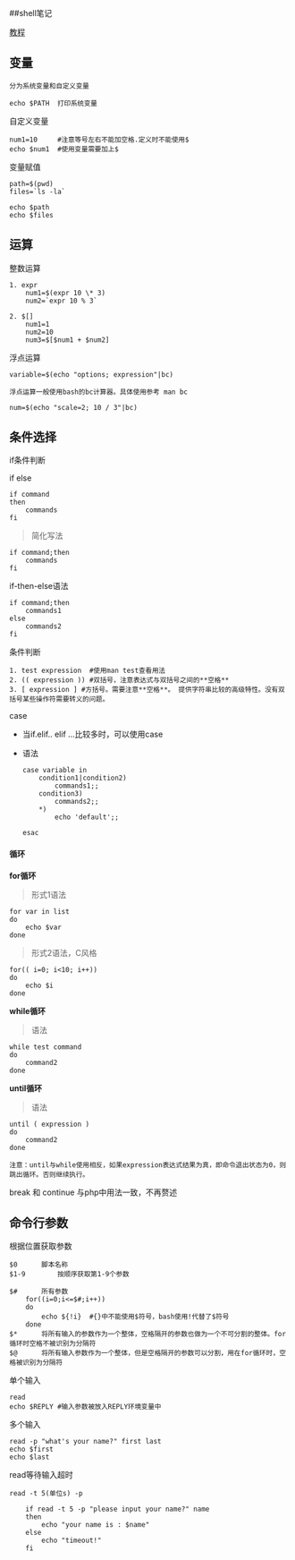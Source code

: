 ##shell笔记

[教程](http://www.newthinktank.com/2016/06/shell-scripting-tutorial/)

## 变量
	
	分为系统变量和自定义变量
	
	echo $PATH	打印系统变量

自定义变量

	num1=10		#注意等号左右不能加空格.定义时不能使用$
	echo $num1	#使用变量需要加上$

变量赋值

	path=$(pwd)
	files=`ls -la`

	echo $path
	echo $files

## 运算
	
整数运算
	
	1. expr
		num1=$(expr 10 \* 3)
		num2=`expr 10 % 3`

	2. $[]
		num1=1
		num2=10
		num3=$[$num1 + $num2]

浮点运算
	
	variable=$(echo "options; expression"|bc)
	
	浮点运算一般使用bash的bc计算器。具体使用参考 man bc

	num=$(echo "scale=2; 10 / 3"|bc)

## 条件选择
if条件判断

 if else

	if command
	then
		commands
	fi
	

> 简化写法

	if command;then
		commands
	fi

 if-then-else语法

	if command;then
		commands1
	else
		commands2
	fi

条件判断

	1. test expression	#使用man test查看用法
	2. (( expression )) #双括号，注意表达式与双括号之间的**空格**
	3. [ expression ] #方括号。需要注意**空格**。 提供字符串比较的高级特性。没有双括号某些操作符需要转义的问题。

case

-	当if.elif.. elif ...比较多时，可以使用case

-	语法
	
		case variable in
			condition1|condition2)
				commands1;;
			condition3)
				commands2;;
			*)
				echo 'default';;
	
		esac


#### 循环
**for循环**

> 形式1语法

	for var in list
	do
		echo $var
	done

> 形式2语法，C风格

	for(( i=0; i<10; i++))
	do
		echo $i
	done

**while循环**
> 语法

	while test command
	do	
		command2
	done

**until循环**
> 语法

	until ( expression )
	do
		command2
	done
	
	注意：until与while使用相反，如果expression表达式结果为真，即命令退出状态为0，则跳出循环。否则继续执行。

break 和 continue 与php中用法一致，不再赘述

## 命令行参数

根据位置获取参数
	
	$0 		脚本名称
	$1-9		按顺序获取第1-9个参数 

	$# 		所有参数
		for((i=0;i<=$#;i++))
		do
			echo ${!i}	#{}中不能使用$符号，bash使用!代替了$符号
		done
	$*		将所有输入的参数作为一个整体，空格隔开的参数也做为一个不可分割的整体。for循环时空格不被识别为分隔符
	$@		将所有输入参数作为一个整体，但是空格隔开的参数可以分割，用在for循环时，空格被识别为分隔符

单个输入
	
	read
	echo $REPLY	#输入参数被放入REPLY环境变量中

多个输入

	read -p "what's your name?" first last
	echo $first
	echo $last

read等待输入超时

	read -t 5(单位s) -p
	
		if read -t 5 -p "please input your name?" name
		then
			echo "your name is : $name"
		else
			echo "timeout!"
		fi
